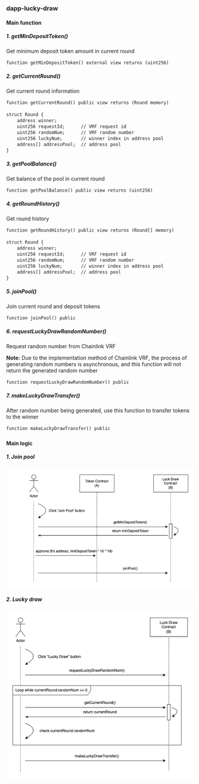 ### dapp-lucky-draw

#### Main function

##### 1. getMinDepositToken()

Get minimum deposit token amount in current round

```solidity
function getMinDepositToken() external view returns (uint256)
```

##### 2. getCurrentRound()

Get current round information

```solidity
function getCurrentRound() public view returns (Round memory)

struct Round {
    address winner;
    uint256 requestId;      // VRF request id
    uint256 randomNum;      // VRF random number
    uint256 luckyNum;       // winner index in address pool
    address[] addressPool;  // address pool
}
```

##### 3. getPoolBalance()

Get balance of the pool in current round 

```solidity
function getPoolBalance() public view returns (uint256)
```

##### 4. getRoundHistory()

Get round history

```solidity
function getRoundHistory() public view returns (Round[] memory)

struct Round {
    address winner;
    uint256 requestId;      // VRF request id
    uint256 randomNum;      // VRF random number
    uint256 luckyNum;       // winner index in address pool
    address[] addressPool;  // address pool
}
```

##### 5. joinPool()

Join current round and deposit tokens

```solidity
function joinPool() public
```

##### 6. requestLuckyDrawRandomNumber()

Request random number from Chainlink VRF

**Note:** Due to the implementation method of Chainlink VRF, the process of generating random numbers is asynchronous, and this function will not return the generated random number

```solidity
function requestLuckyDrawRandomNumber() public
```

##### 7. makeLuckyDrawTransfer()

After random number being generated, use this function to transfer tokens to the winner

```solidity
function makeLuckyDrawTransfer() public
```

##### 

#### Main logic

##### 1. Join pool

![join_pool](./assets/join_pool.png)

##### 2. Lucky draw

![lucky_draw](./assets/lucky_draw.png)

